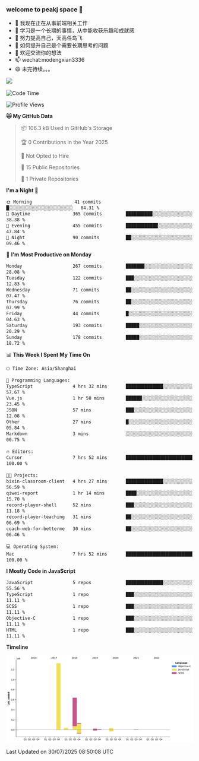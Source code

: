 ### welcome to peakj space 👋



- 🔭 我现在正在从事前端相关工作
- 🌱 学习是一个长期的事情，从中能收获乐趣和成就感
- 👯 努力提高自己，天高任鸟飞
- 🤔 如何提升自己是个需要长期思考的问题
- 💬 欢迎交流你的想法
- 📫 wechat:modengxian3336
- 😄 未完待续。。。

![](https://s2.ax1x.com/2019/06/28/ZKxc4J.jpg)

<!--START_SECTION:waka-->
![Code Time](http://img.shields.io/badge/Code%20Time-4%2C801%20hrs%2019%20mins-blue)

![Profile Views](http://img.shields.io/badge/Profile%20Views-2-blue)

**🐱 My GitHub Data** 

> 📦 106.3 kB Used in GitHub's Storage 
 > 
> 🏆 0 Contributions in the Year 2025
 > 
> 🚫 Not Opted to Hire
 > 
> 📜 15 Public Repositories 
 > 
> 🔑 1 Private Repositories 
 > 
**I'm a Night 🦉** 

```text
🌞 Morning                41 commits          █░░░░░░░░░░░░░░░░░░░░░░░░   04.31 % 
🌆 Daytime                365 commits         ██████████░░░░░░░░░░░░░░░   38.38 % 
🌃 Evening                455 commits         ████████████░░░░░░░░░░░░░   47.84 % 
🌙 Night                  90 commits          ██░░░░░░░░░░░░░░░░░░░░░░░   09.46 % 
```
📅 **I'm Most Productive on Monday** 

```text
Monday                   267 commits         ███████░░░░░░░░░░░░░░░░░░   28.08 % 
Tuesday                  122 commits         ███░░░░░░░░░░░░░░░░░░░░░░   12.83 % 
Wednesday                71 commits          ██░░░░░░░░░░░░░░░░░░░░░░░   07.47 % 
Thursday                 76 commits          ██░░░░░░░░░░░░░░░░░░░░░░░   07.99 % 
Friday                   44 commits          █░░░░░░░░░░░░░░░░░░░░░░░░   04.63 % 
Saturday                 193 commits         █████░░░░░░░░░░░░░░░░░░░░   20.29 % 
Sunday                   178 commits         █████░░░░░░░░░░░░░░░░░░░░   18.72 % 
```


📊 **This Week I Spent My Time On** 

```text
🕑︎ Time Zone: Asia/Shanghai

💬 Programming Languages: 
TypeScript               4 hrs 32 mins       ██████████████░░░░░░░░░░░   57.67 % 
Vue.js                   1 hr 50 mins        ██████░░░░░░░░░░░░░░░░░░░   23.45 % 
JSON                     57 mins             ███░░░░░░░░░░░░░░░░░░░░░░   12.08 % 
Other                    27 mins             █░░░░░░░░░░░░░░░░░░░░░░░░   05.84 % 
Markdown                 3 mins              ░░░░░░░░░░░░░░░░░░░░░░░░░   00.75 % 

🔥 Editors: 
Cursor                   7 hrs 52 mins       █████████████████████████   100.00 % 

🐱‍💻 Projects: 
bixin-classroom-client   4 hrs 27 mins       ██████████████░░░░░░░░░░░   56.59 % 
qiwei-report             1 hr 14 mins        ████░░░░░░░░░░░░░░░░░░░░░   15.70 % 
record-player-shell      52 mins             ███░░░░░░░░░░░░░░░░░░░░░░   11.18 % 
record-player-teaching   31 mins             ██░░░░░░░░░░░░░░░░░░░░░░░   06.69 % 
coach-web-for-betterme   30 mins             ██░░░░░░░░░░░░░░░░░░░░░░░   06.46 % 

💻 Operating System: 
Mac                      7 hrs 52 mins       █████████████████████████   100.00 % 
```

**I Mostly Code in JavaScript** 

```text
JavaScript               5 repos             ██████████████░░░░░░░░░░░   55.56 % 
TypeScript               1 repo              ███░░░░░░░░░░░░░░░░░░░░░░   11.11 % 
SCSS                     1 repo              ███░░░░░░░░░░░░░░░░░░░░░░   11.11 % 
Objective-C              1 repo              ███░░░░░░░░░░░░░░░░░░░░░░   11.11 % 
HTML                     1 repo              ███░░░░░░░░░░░░░░░░░░░░░░   11.11 % 
```



**Timeline**

![Lines of Code chart](https://raw.githubusercontent.com/PeakJ/PeakJ/master/assets/bar_graph.png)


 Last Updated on 30/07/2025 08:50:08 UTC
<!--END_SECTION:waka-->
